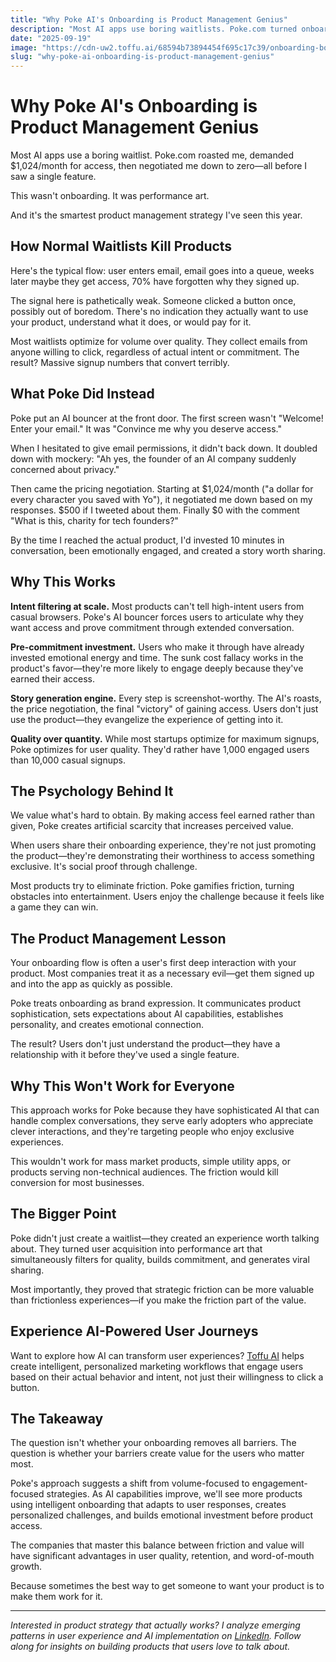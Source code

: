 ```yaml
---
title: "Why Poke AI's Onboarding is Product Management Genius"
description: "Most AI apps use boring waitlists. Poke.com turned onboarding into performance art that filters users, creates stories, and drives viral growth."
date: "2025-09-19"
image: "https://cdn-uw2.toffu.ai/68594b73894454f695c17c39/onboarding-bouncer-toffu.jpg"
slug: "why-poke-ai-onboarding-is-product-management-genius"
---
```


# Why Poke AI's Onboarding is Product Management Genius

Most AI apps use a boring waitlist. Poke.com roasted me, demanded $1,024/month for access, then negotiated me down to zero—all before I saw a single feature.

This wasn't onboarding. It was performance art.

And it's the smartest product management strategy I've seen this year.

## How Normal Waitlists Kill Products

Here's the typical flow: user enters email, email goes into a queue, weeks later maybe they get access, 70% have forgotten why they signed up.

The signal here is pathetically weak. Someone clicked a button once, possibly out of boredom. There's no indication they actually want to use your product, understand what it does, or would pay for it.

Most waitlists optimize for volume over quality. They collect emails from anyone willing to click, regardless of actual intent or commitment. The result? Massive signup numbers that convert terribly.

## What Poke Did Instead

Poke put an AI bouncer at the front door. The first screen wasn't "Welcome! Enter your email." It was "Convince me why you deserve access."

When I hesitated to give email permissions, it didn't back down. It doubled down with mockery: "Ah yes, the founder of an AI company suddenly concerned about privacy."

Then came the pricing negotiation. Starting at $1,024/month ("a dollar for every character you saved with Yo"), it negotiated me down based on my responses. $500 if I tweeted about them. Finally $0 with the comment "What is this, charity for tech founders?"

By the time I reached the actual product, I'd invested 10 minutes in conversation, been emotionally engaged, and created a story worth sharing.

## Why This Works

**Intent filtering at scale.** Most products can't tell high-intent users from casual browsers. Poke's AI bouncer forces users to articulate why they want access and prove commitment through extended conversation.

**Pre-commitment investment.** Users who make it through have already invested emotional energy and time. The sunk cost fallacy works in the product's favor—they're more likely to engage deeply because they've earned their access.

**Story generation engine.** Every step is screenshot-worthy. The AI's roasts, the price negotiation, the final "victory" of gaining access. Users don't just use the product—they evangelize the experience of getting into it.

**Quality over quantity.** While most startups optimize for maximum signups, Poke optimizes for user quality. They'd rather have 1,000 engaged users than 10,000 casual signups.

## The Psychology Behind It

We value what's hard to obtain. By making access feel earned rather than given, Poke creates artificial scarcity that increases perceived value.

When users share their onboarding experience, they're not just promoting the product—they're demonstrating their worthiness to access something exclusive. It's social proof through challenge.

Most products try to eliminate friction. Poke gamifies friction, turning obstacles into entertainment. Users enjoy the challenge because it feels like a game they can win.

## The Product Management Lesson

Your onboarding flow is often a user's first deep interaction with your product. Most companies treat it as a necessary evil—get them signed up and into the app as quickly as possible.

Poke treats onboarding as brand expression. It communicates product sophistication, sets expectations about AI capabilities, establishes personality, and creates emotional connection.

The result? Users don't just understand the product—they have a relationship with it before they've used a single feature.

## Why This Won't Work for Everyone

This approach works for Poke because they have sophisticated AI that can handle complex conversations, they serve early adopters who appreciate clever interactions, and they're targeting people who enjoy exclusive experiences.

This wouldn't work for mass market products, simple utility apps, or products serving non-technical audiences. The friction would kill conversion for most businesses.

## The Bigger Point

Poke didn't just create a waitlist—they created an experience worth talking about. They turned user acquisition into performance art that simultaneously filters for quality, builds commitment, and generates viral sharing.

Most importantly, they proved that strategic friction can be more valuable than frictionless experiences—if you make the friction part of the value.

## Experience AI-Powered User Journeys

Want to explore how AI can transform user experiences? [Toffu AI](https://toffu.ai) helps create intelligent, personalized marketing workflows that engage users based on their actual behavior and intent, not just their willingness to click a button.

## The Takeaway

The question isn't whether your onboarding removes all barriers. The question is whether your barriers create value for the users who matter most.

Poke's approach suggests a shift from volume-focused to engagement-focused strategies. As AI capabilities improve, we'll see more products using intelligent onboarding that adapts to user responses, creates personalized challenges, and builds emotional investment before product access.

The companies that master this balance between friction and value will have significant advantages in user quality, retention, and word-of-mouth growth.

Because sometimes the best way to get someone to want your product is to make them work for it.

---

*Interested in product strategy that actually works? I analyze emerging patterns in user experience and AI implementation on [LinkedIn](https://linkedin.com/in/orarbel). Follow along for insights on building products that users love to talk about.*